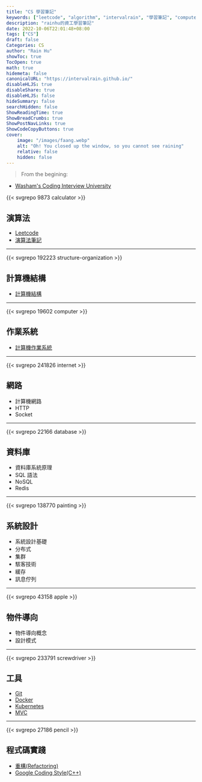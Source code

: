```yaml
---
title: "CS 學習筆記"
keywords: ["leetcode", "algorithm", "intervalrain", "學習筆記", "computer science"]
description: "rainhu的資工學習筆記"
date: 2022-10-06T22:01:48+08:00
tags: ["CS"]
draft: false
Categories: CS
author: "Rain Hu"
showToc: true
TocOpen: true
math: true
hidemeta: false
canonicalURL: "https://intervalrain.github.io/"
disableHLJS: true
disableShare: true
disableHLJS: false
hideSummary: false
searchHidden: false
ShowReadingTime: true
ShowBreadCrumbs: true
ShowPostNavLinks: true
ShowCodeCopyButtons: true
cover:
    image: "/images/faang.webp"
    alt: "Oh! You closed up the window, so you cannot see raining"
    relative: false
    hidden: false
---
```


> From the begining: 
+ [Washam's Coding Interview University](/posts/washam)  


{{< svgrepo 9873 calculator >}}
## 演算法
+ [Leetcode](/posts/leetcode)
+ [演算法筆記](/posts/cs/algo)

---
{{< svgrepo 192223 structure-organization >}}
## 計算機結構
+ [計算機結構](/posts/cs/ca)

---
{{< svgrepo 19602 computer >}}
## 作業系統
+ [計算機作業系統](/posts/cs/os)

---
{{< svgrepo 241826 internet >}}
## 網路
+ 計算機網路
+ HTTP
+ Socket

---
{{< svgrepo 22166 database >}}
## 資料庫
+ 資料庫系統原理
+ SQL 語法
+ NoSQL
+ Redis

---
{{< svgrepo 138770 painting >}}
## 系統設計
+ 系統設計基礎
+ 分布式
+ 集群
+ 駭客技術
+ 緩存
+ 訊息佇列

---

{{< svgrepo 43158 apple >}}
## 物件導向
+ 物件導向概念
+ 設計模式

---
{{< svgrepo 233791 screwdriver >}}
## 工具
+ [Git](https://www.maxlist.xyz/2018/11/02/git_tutorial/)
+ [Docker](https://ithelp.ithome.com.tw/articles/10199339)
+ [Kubernetes](https://ithelp.ithome.com.tw/users/20103753/ironman/1590)
+ [MVC](https://ithelp.ithome.com.tw/users/20105694/ironman/1329)

---
{{< svgrepo 27186 pencil >}}
## 程式碼實踐
+ [重構(Refactoring)](https://ithelp.ithome.com.tw/users/20102562/ironman/1338)
+ [Google Coding Style(C++)](https://google.github.io/styleguide/cppguide.html)
